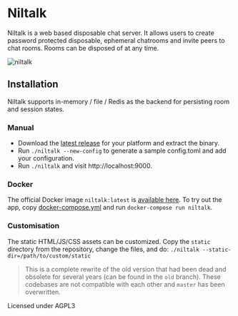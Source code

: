 # Niltalk

Niltalk is a web based disposable chat server. It allows users to create
password protected disposable, ephemeral chatrooms and invite peers to chat rooms. Rooms can
be disposed of at any time.

![niltalk](https://user-images.githubusercontent.com/547147/78459728-9f8c3180-76d8-11ea-8c0a-9cf9bfe64341.png)

## Installation
Niltalk supports in-memory / file / Redis as the backend for persisting room and session states.

### Manual
- Download the [latest release](https://github.com/knadh/niltalk/releases) for your platform and extract the binary.
- Run `./niltalk --new-config` to generate a sample config.toml and add your configuration.
- Run `./niltalk` and visit http://localhost:9000.

### Docker
The official Docker image `niltalk:latest` is [available here](https://hub.docker.com/r/kailashnadh/niltalk). To try out the app, copy [docker-compose.yml](docker-compose.yml) and run `docker-compose run niltalk`.

### Customisation
The static HTML/JS/CSS assets can be customized. Copy the `static` directory from the repository, change the files, and do: `./niltalk --static-dir=/path/to/custom/static`

> This is a complete rewrite of the old version that had been dead and obsolete for several years (can be found in the `old` branch). These codebases are not compatible with each other and `master` has been overwritten.

Licensed under AGPL3
